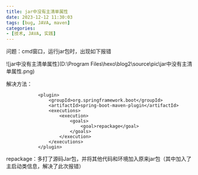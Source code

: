 ```yaml
---
title: jar中没有主清单属性
date: 2023-12-12 11:30:03
tags: [bug, JAVA, maven]
categories:
- [技术, JAVA, 实践]
---
```


问题：cmd窗口，运行jar包时，出现如下报错

![jar中没有主清单属性](D:\Program Files\hexo\blog2\source\pic\jar中没有主清单属性.png)

解决方法：

```
            <plugin>
                <groupId>org.springframework.boot</groupId>
                <artifactId>spring-boot-maven-plugin</artifactId>
                <executions>
                    <execution>
                        <goals>
                            <goal>repackage</goal>
                        </goals>
                    </execution>
                </executions>
            </plugin>
```

repackage：多打了源码Jar包，并将其他代码和环境加入原来jar包（其中加入了主启动类信息，解决了此次报错）
